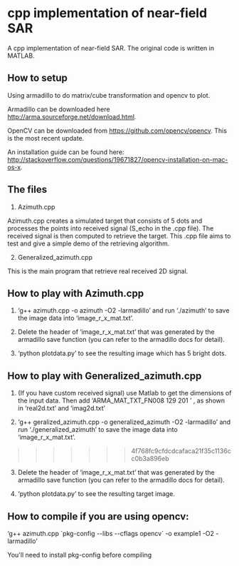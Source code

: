 # cpp implementation of near-field SAR
A cpp implementation of near-field SAR. The original code is written in MATLAB.

## How to setup

Using armadillo to do matrix/cube transformation and opencv to plot.

Armadillo can be downloaded here http://arma.sourceforge.net/download.html.

OpenCV can be downloaded from https://github.com/opencv/opencv. This is the most recent update.

An installation guide can be found here: http://stackoverflow.com/questions/19671827/opencv-installation-on-mac-os-x.


## The files

1. Azimuth.cpp 

Azimuth.cpp creates a simulated target that consists of 5 dots and processes the points into received signal (S_echo in the .cpp file). The received signal is then computed to retrieve the target. This .cpp file aims to test and give a simple demo of the retrieving algorithm.

2. Generalized_azimuth.cpp

This is the main program that retrieve real received 2D signal.


## How to play with Azimuth.cpp

1. ‘g++ azimuth.cpp -o azimuth -O2 -larmadillo’ and run ‘./azimuth’ to save the image data into ‘image_r_x_mat.txt’. 

2. Delete the header of ‘image_r_x_mat.txt’ that was generated by the armadillo save function (you can refer to the armadillo docs for detail).

3. ‘python plotdata.py’ to see the resulting image which has 5 bright dots.


## How to play with Generalized_azimuth.cpp

1. (If you have custom received signal) use Matlab to get the dimensions of the input data. Then add ‘ARMA_MAT_TXT_FN008
129 201
  ’ , as shown in ‘real2d.txt’ and ‘imag2d.txt’

2. ‘g++ geralized_azimuth.cpp -o generalized_azimuth -O2 -larmadillo’ and run ‘./generalized_azimuth’ to save the image data into ‘image_r_x_mat.txt’.
>>>>>>> 4f768fc9cfdcdcafaca21f35c1136cc0b3a896eb

3. Delete the header of ‘image_r_x_mat.txt’ that was generated by the armadillo save function (you can refer to the armadillo docs for detail).

4. ‘python plotdata.py’ to see the resulting target image.


## How to compile if you are using opencv:

‘g++ azimuth.cpp \`pkg-config --libs --cflags opencv\` -o example1 -O2 -larmadillo’

You'll need to install pkg-config before compiling
